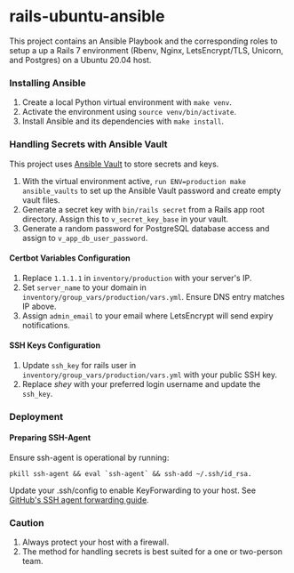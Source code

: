 # rails-ubuntu-ansible

This project contains an Ansible Playbook and the corresponding roles to setup a up a Rails 7 environment (Rbenv, Nginx, LetsEncrypt/TLS, Unicorn, and Postgres) on a Ubuntu 20.04 host.

### Installing Ansible
1. Create a local Python virtual environment with `make venv`.
1. Activate the environment using `source venv/bin/activate`.
1. Install Ansible and its dependencies with `make install`.

### Handling Secrets with Ansible Vault
This project uses [Ansible Vault](https://docs.ansible.com/ansible/latest/vault_guide/index.html) to store secrets and keys.

1. With the virtual environment active, `run ENV=production make ansible_vaults` to set up the Ansible Vault password and create empty vault files.
1. Generate a secret key with `bin/rails secret` from a Rails app root directory. Assign this to `v_secret_key_base` in your vault.
1. Generate a random password for PostgreSQL database access and assign to `v_app_db_user_password`.

#### Certbot Variables Configuration
1. Replace `1.1.1.1` in `inventory/production` with your server's IP.
1. Set `server_name` to your domain in `inventory/group_vars/production/vars.yml`. Ensure DNS entry matches IP above.
1. Assign `admin_email` to your email where LetsEncrypt will send expiry notifications.

#### SSH Keys Configuration
1. Update `ssh_key` for rails user in `inventory/group_vars/production/vars.yml` with your public SSH key.
1. Replace _shey_ with your preferred login username and update the `ssh_key`.

### Deployment
#### Preparing SSH-Agent
Ensure ssh-agent is operational by running:
```
pkill ssh-agent && eval `ssh-agent` && ssh-add ~/.ssh/id_rsa.
```

Update your .ssh/config to enable KeyForwarding to your host. See [GitHub's SSH agent forwarding guide](https://docs.github.com/en/authentication/connecting-to-github-with-ssh/using-ssh-agent-forwarding).

### Caution
1. Always protect your host with a firewall.
1. The method for handling secrets is best suited for a one or two-person team.
